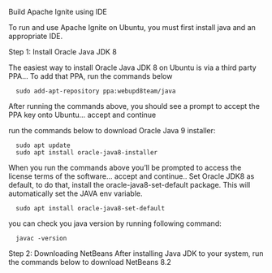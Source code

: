 Build Apache Ignite using IDE

To run and use Apache Ignite on Ubuntu, you must first install java and an appropriate IDE.


Step 1: Install Oracle Java JDK 8

The easiest way to install Oracle Java JDK 8 on Ubuntu is via a third party PPA… To add that PPA, run the commands below
   
      sudo add-apt-repository ppa:webupd8team/java

After running the commands above, you should see a prompt to accept the PPA key onto Ubuntu… accept and continue

run the commands below to download Oracle Java 9 installer:

      sudo apt update
      sudo apt install oracle-java8-installer

When you run the commands above you’ll be prompted to access the license terms of the software… accept and continue..
Set Oracle JDK8 as default, to do that, install the oracle-java8-set-default package. This will automatically set the JAVA env variable.
 
      sudo apt install oracle-java8-set-default

you can check you java version by running following command:
 
      javac -version


Step 2: Downloading NetBeans
After installing Java JDK to your system, run the commands below to download NetBeans 8.2
